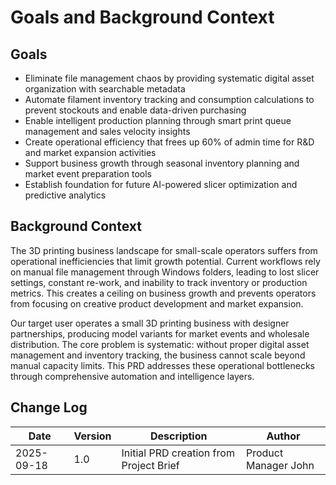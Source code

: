 # Goals and Background Context

## Goals

- Eliminate file management chaos by providing systematic digital asset organization with searchable metadata
- Automate filament inventory tracking and consumption calculations to prevent stockouts and enable data-driven purchasing
- Enable intelligent production planning through smart print queue management and sales velocity insights
- Create operational efficiency that frees up 60% of admin time for R&D and market expansion activities
- Support business growth through seasonal inventory planning and market event preparation tools
- Establish foundation for future AI-powered slicer optimization and predictive analytics

## Background Context

The 3D printing business landscape for small-scale operators suffers from operational inefficiencies that limit growth potential. Current workflows rely on manual file management through Windows folders, leading to lost slicer settings, constant re-work, and inability to track inventory or production metrics. This creates a ceiling on business growth and prevents operators from focusing on creative product development and market expansion.

Our target user operates a small 3D printing business with designer partnerships, producing model variants for market events and wholesale distribution. The core problem is systematic: without proper digital asset management and inventory tracking, the business cannot scale beyond manual capacity limits. This PRD addresses these operational bottlenecks through comprehensive automation and intelligence layers.

## Change Log

| Date       | Version | Description                             | Author               |
| ---------- | ------- | --------------------------------------- | -------------------- |
| 2025-09-18 | 1.0     | Initial PRD creation from Project Brief | Product Manager John |
